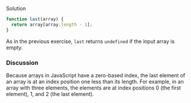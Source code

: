 Solution
```JavaScript
function last(array) {
  return array[array.length - 1];
}
```

As in the previous exercise, `last` returns `undefined` if the input array is empty.

### Discussion
Because arrays in JavaScript have a zero-based index, the last element of an array is at an index position one less than its length. For example, in an array with three elements, the elements are at index positions 0 (the first element), 1, and 2 (the last element).